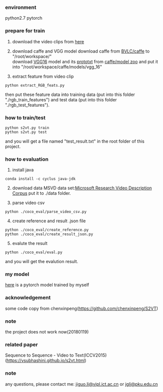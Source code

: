 ### environment
python2.7
pytorch

### prepare for train
1. download the video clips from [here](http://www.cs.utexas.edu/users/ml/clamp/videoDescription/)

2. download caffe and VGG model
download caffe from [BVLC/caffe](https://github.com/BVLC/caffe) to "/root/workspace/"    
download [VGG16](http://www.robots.ox.ac.uk/~vgg/software/very_deep/caffe/VGG_ILSVRC_16_layers.caffemodel) model and its [prototxt](https://gist.githubusercontent.com/ksimonyan/211839e770f7b538e2d8/raw/0067c9b32f60362c74f4c445a080beed06b07eb3/VGG_ILSVRC_16_layers_deploy.prototxt) from [caffe/model zoo](https://github.com/BVLC/caffe/wiki/Model-Zoo#models-used-by-the-vgg-team-in-ilsvrc-2014) and put it into "/root/workspace/caffe/models/vgg_16"

3. extract feature from video clip
```
python extract_RGB_feats.py
```
then put these feature data into training data (put into this folder "./rgb_train_features") and test data (put into this folder "./rgb_test_features").

### how to train/test
```
python s2vt.py train
python s2vt.py test
```
and you will get a file named "test_result.txt" in the root folder of this project.

### how to evaluation
1. install java
```
conda install -c cyclus java-jdk 
```
2. download data
MSVD data set:[Microsoft Research Video Description Corpus](https://www.microsoft.com/en-us/download/details.aspx?id=52422&from=http%3A%2F%2Fresearch.microsoft.com%2Fen-us%2Fdownloads%2F38cf15fd-b8df-477e-a4e4-a4680caa75af%2Fdefault.aspx)
put it to ./data folder.

3. parse video csv
```
python ./coco_eval/parse_video_csv.py
```
4. create reference and result .json file
```
python ./coco_eval/create_reference.py
python ./coco_eval/create_result_json.py
```
5. evalute the result
```
python ./coco_eval/eval.py
```

and you will get the evalution result.

### my model
[here]() is a pytorch model trained by myself
### acknowledgement
some code copy from chenxinpeng(https://github.com/chenxinpeng/S2VT)

### note
the project does not work now(20180119)

### related paper
Sequence to Sequence - Video to Text(ICCV2015)(https://vsubhashini.github.io/s2vt.html)

### note
any questions, please contact me: jiguo.li@vipl.ict.ac.cn or jgli@pku.edu.cn

